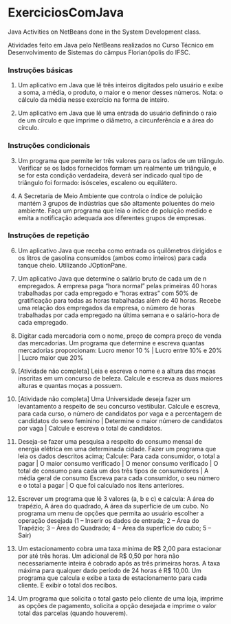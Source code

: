 # ExerciciosComJava

Java Activities on NetBeans done in the System Development class.

Atividades feito em Java pelo NetBeans realizados no Curso Técnico em Desenvolvimento de Sistemas do câmpus Florianópolis do IFSC.


### Instruções básicas ###

1. Um aplicativo em Java que lê três inteiros digitados pelo usuário e exibe a soma, a média, o produto, o maior e o menor desses números. Nota: o cálculo da média nesse exercício na forma de inteiro.

2. Um aplicativo em Java que lê uma entrada do usuário definindo o raio de um círculo e que imprime o diâmetro, a circunferência e a área do círculo. 

### Instruções condicionais ###

3. Um programa que permite ler três valores para os lados de um triângulo. 
  Verificar se os lados fornecidos formam um realmente um triângulo, e se for esta condição verdadeira, deverá ser indicado qual tipo de triângulo foi formado: isósceles, escaleno ou equilátero.

4. A Secretaria de Meio Ambiente que controla o índice de poluição mantém 3 grupos de indústrias que são altamente poluentes do meio ambiente. 
  Faça um programa que leia o índice de poluição medido e emita a notificação adequada aos diferentes grupos de empresas.

### Instruções de repetição ###

6. Um aplicativo Java que receba como entrada os quilômetros dirigidos e os litros de gasolina consumidos (ambos como inteiros) para cada tanque cheio. Utilizando JOptionPane.

7. Um aplicativo Java que determine o salário bruto de cada um de n empregados. 
  A empresa paga “hora normal” pelas primeiras 40 horas trabalhadas por cada empregado e “horas extras” com 50% de gratificação para todas as horas trabalhadas além de 40 horas. Recebe uma relação dos empregados da empresa, o número de horas trabalhadas por cada empregado na última semana e o salário-hora de cada empregado.
 
8. Digitar cada mercadoria com o nome, preço de compra preço de venda das mercadorias. Um programa que determine e escreva quantas mercadorias proporcionam:
Lucro menor 10 % | Lucro entre 10% e 20% | Lucro maior que 20%

9. [Atividade não completa] Leia e escreva o nome e a altura das moças inscritas em um concurso de beleza. Calcule e escreva as duas maiores alturas e quantas moças a possuem.

10. [Atividade não completa] Uma Universidade deseja fazer um levantamento a respeito de seu concurso vestibular. Calcule e escreva, para cada curso, o número de candidatos por vaga e a percentagem de candidatos do sexo feminino | Determine o maior número de candidatos por vaga | Calcule e escreva o total de candidatos.

11. Deseja-se fazer uma pesquisa a respeito do consumo mensal de energia elétrica em uma determinada cidade. Fazer um programa que leia os dados descritos acima; Calcule:
Para cada consumidor, o total a pagar | O maior consumo verificado | O menor consumo verificado | O total de consumo para cada um dos três tipos de consumidores | A média geral de consumo 
Escreva para cada consumidor, o seu número e o total a pagar | O que foi calculado nos itens anteriores.

12. Escrever um programa que lê 3 valores (a, b e c) e calcula: A área do trapézio, A área do quadrado, A área da superfície de um cubo.
No programa um menu de opções que permita ao usuário escolher a operação desejada (1 – Inserir os dados de entrada; 2 – Área do Trapézio; 3 – Área do Quadrado; 4 – Área da superfície do cubo; 5 – Sair)

13. Um estacionamento cobra uma taxa mínima de R$ 2,00 para estacionar por até três horas. Um adicional de R$ 0,50 por hora não necessariamente inteira é cobrado após as três primeiras horas. A taxa máxima para qualquer dado período de 24 horas é R$ 10,00. Um programa que calcula e exibe a taxa de estacionamento para cada cliente. E exibir o total dos recibos. 

14. Um programa que solicita o total gasto pelo cliente de uma loja, imprime as opções de pagamento, solicita a opção desejada e imprime o valor total das parcelas (quando houverem).
